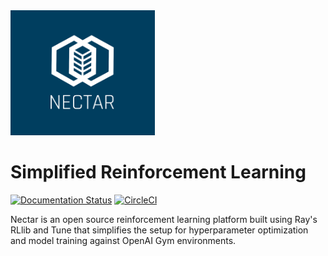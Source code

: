 <img src='https://github.com/nectar-ai/nectar/raw/main/docs/source/images/nectar_header_logo.png' height='200'>

# Simplified Reinforcement Learning
[![Documentation Status](https://readthedocs.org/projects/nectarai/badge/?version=latest)](https://nectarai.readthedocs.io/en/latest/?badge=latest)
[![CircleCI](https://circleci.com/gh/nectar-ai/nectar/tree/main.svg?style=shield)](https://circleci.com/gh/nectar-ai/nectar/tree/main)

Nectar is an open source reinforcement learning platform built using Ray's RLlib and Tune that simplifies the setup for hyperparameter optimization and model training against OpenAI Gym environments.
